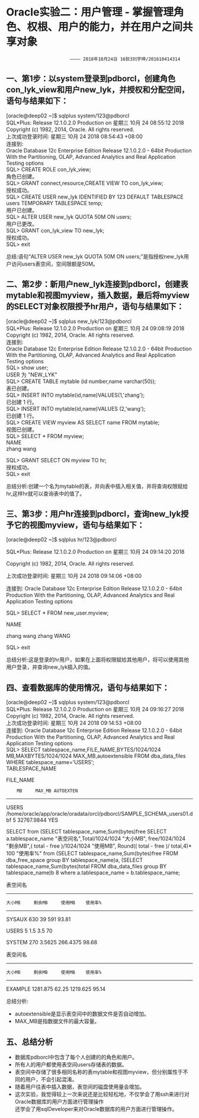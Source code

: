 **Oracle实验二：用户管理 - 掌握管理角色、权根、用户的能力，并在用户之间共享对象**  
========
                            ———— 2018年10月24日 16软3刘宇坤/201610414314  
一、第1步：以system登录到pdborcl，创建角色con_lyk_view和用户new_lyk，并授权和分配空间，语句与结果如下：
-------

[oracle@deep02 ~]$ sqlplus system/123@pdborcl  
SQL*Plus: Release 12.1.0.2.0 Production on 星期三 10月 24 08:55:12 2018  
Copyright (c) 1982, 2014, Oracle.  All rights reserved.  
上次成功登录时间: 星期三 10月 24 2018 08:54:43 +08:00  
连接到:  
Oracle Database 12c Enterprise Edition Release 12.1.0.2.0 - 64bit Production  
With the Partitioning, OLAP, Advanced Analytics and Real Application Testing options  
SQL> CREATE ROLE con_lyk_view;  
角色已创建。  
SQL> GRANT connect,resource,CREATE VIEW TO con_lyk_view;  
授权成功。  
SQL> CREATE USER new_lyk IDENTIFIED BY 123 DEFAULT TABLESPACE users TEMPORARY TABLESPACE temp;  
用户已创建。  
SQL> ALTER USER new_lyk QUOTA 50M ON users;  
用户已更改。  
SQL> GRANT con_lyk_view TO new_lyk;  
授权成功。  
SQL> exit    

总结:语句“ALTER USER new_lyk QUOTA 50M ON users;”是指授权new_lyk用户访问users表空间，空间限额是50M。

二、第2步：新用户new_lyk连接到pdborcl，创建表mytable和视图myview，插入数据，最后将myview的SELECT对象权限授予hr用户，语句与结果如下： 
---------

[oracle@deep02 ~]$ sqlplus new_lyk/123@pdborcl  
SQL*Plus: Release 12.1.0.2.0 Production on 星期三 10月 24 09:08:19 2018  
Copyright (c) 1982, 2014, Oracle.  All rights reserved.  
连接到:  
Oracle Database 12c Enterprise Edition Release 12.1.0.2.0 - 64bit Production  
With the Partitioning, OLAP, Advanced Analytics and Real Application Testing options  
SQL> show user;  
USER 为 "NEW_LYK"  
SQL> CREATE TABLE mytable (id number,name varchar(50));  
表已创建。  
SQL> INSERT INTO mytable(id,name)VALUES(1,'zhang');  
已创建 1 行。  
SQL> INSERT INTO mytable(id,name)VALUES (2,'wang');  
已创建 1 行。  
SQL> CREATE VIEW myview AS SELECT name FROM mytable;  
视图已创建。  
SQL> SELECT * FROM myview;  
NAME  
zhang
wang

SQL> GRANT SELECT ON myview TO hr;  
授权成功。  
SQL> exit    

总结分析:创建一个名为mytable的表，并向表中插入相关值，并将查询权限赋给hr,这样hr就可以查询表中的值了。

三、第3步：用户hr连接到pdborcl，查询new_lyk授予它的视图myview，语句与结果如下：    
---------
[oracle@deep02 ~]$ sqlplus hr/123@pdborcl

SQL*Plus: Release 12.1.0.2.0 Production on 星期三 10月 24 09:14:20 2018

Copyright (c) 1982, 2014, Oracle.  All rights reserved.

上次成功登录时间: 星期三 10月 24 2018 09:14:06 +08:00

连接到:
Oracle Database 12c Enterprise Edition Release 12.1.0.2.0 - 64bit Production
With the Partitioning, OLAP, Advanced Analytics and Real Application Testing options

SQL> SELECT * FROM new_user.myview;

NAME  

zhang
wang
zhang
WANG

SQL> exit

总结分析:这是登录的hr用户，如果在上面将权限赋给其他用户，将可以使用其他用户登录，并查询new_lyk插入的值。

四、查看数据库的使用情况，语句与结果如下：  
--------

[oracle@deep02 ~]$ sqlplus system/123@pdborcl  
SQL*Plus: Release 12.1.0.2.0 Production on 星期三 10月 24 09:16:27 2018  
Copyright (c) 1982, 2014, Oracle.  All rights reserved.  
上次成功登录时间: 星期三 10月 24 2018 09:14:53 +08:00  
连接到:
Oracle Database 12c Enterprise Edition Release 12.1.0.2.0 - 64bit Production
With the Partitioning, OLAP, Advanced Analytics and Real Application Testing options  
SQL> SELECT tablespace_name,FILE_NAME,BYTES/1024/1024 MB,MAXBYTES/1024/1024 MAX_MB,autoextensible FROM dba_data_files  WHERE  tablespace_name='USERS';  
TABLESPACE_NAME

FILE_NAME

        MB     MAX_MB AUTOEXTEN
---------- ---------- ---------
USERS
/home/oracle/app/oracle/oradata/orcl/pdborcl/SAMPLE_SCHEMA_users01.dbf
         5 32767.9844 YES


SELECT from (SELECT tablespace_name,Sum(bytes)free
SELECT a.tablespace_name "表空间名",Total/1024/1024 "大小MB",
 free/1024/1024 "剩余MB",( total - free )/1024/1024 "使用MB",
 Round(( total - free )/ total,4)* 100 "使用率%"
 from (SELECT tablespace_name,Sum(bytes)free
        FROM   dba_free_space group  BY tablespace_name)a,
       (SELECT tablespace_name,Sum(bytes)total FROM dba_data_files
        group  BY tablespace_name)b
  8   where  a.tablespace_name = b.tablespace_name;

表空间名
---------- ----------------------------------- ---------------------------------
    大小MB     剩余MB     使用MB    使用率%
---------- ---------- ---------- ----------
SYSAUX
       630         39        591      93.81

USERS
         5        1.5        3.5         70

SYSTEM
       270     3.5625   266.4375      98.68


表空间名
---------- -------------------------------- ------------------------------------
    大小MB     剩余MB     使用MB    使用率%
---------- ---------- ---------- ----------
EXAMPLE
  1281.875      62.25   1219.625      95.14  
  
  
总结分析:
- autoextensible是显示表空间中的数据文件是否自动增加。  
- MAX_MB是指数据文件的最大容量。  

五、总结分析
--------
- 数据库pdborcl中包含了每个人创建的的角色和用户。  
- 所有人的用户都使用表空间users存储表的数据。  
- 表空间中存储了很多相同名称的表mytable和视图myview，但分别属性于不同的用户，不会引起混淆。  
- 随着用户往表中插入数据，表空间的磁盘使用量会增加。  
- 这次实验，我觉得较上一次来说还是比较轻松地，不仅学会了用ssh来进行对Oracle数据库的用户方面进行管理操作  
  还学会了用sqlDeveloper来对Oracle数据库的用户方面进行管理操作。




